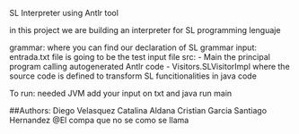 SL Interpreter using Antlr tool

in this project we are building an interpreter for SL
programming lenguaje

grammar: where you can find our declaration of SL grammar
input: entrada.txt file is going to be the test input file
src:
    - Main the principal program calling autogenerated Antlr code
    - Visitors.SLVisitorImpl where the source code is defined to transform SL funcitionalities in java code


To run:
    needed JVM 
    add your input on txt and java run main



##Authors:
Diego Velasquez
Catalina Aldana
Cristian Garcia
Santiago Hernandez
@El compa que no se como se llama

